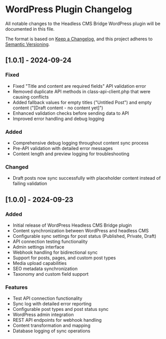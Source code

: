 # WordPress Plugin Changelog

All notable changes to the Headless CMS Bridge WordPress plugin will be documented in this file.

The format is based on [Keep a Changelog](https://keepachangelog.com/en/1.0.0/),
and this project adheres to [Semantic Versioning](https://semver.org/spec/v2.0.0.html).

## [1.0.1] - 2024-09-24

### Fixed
- Fixed "Title and content are required fields" API validation error
- Removed duplicate API methods in class-api-client.php that were causing conflicts
- Added fallback values for empty titles ("Untitled Post") and empty content ("[Draft content - no content yet]")
- Enhanced validation checks before sending data to API
- Improved error handling and debug logging

### Added
- Comprehensive debug logging throughout content sync process
- Pre-API validation with detailed error messages
- Content length and preview logging for troubleshooting

### Changed
- Draft posts now sync successfully with placeholder content instead of failing validation

## [1.0.0] - 2024-09-23

### Added
- Initial release of WordPress Headless CMS Bridge plugin
- Content synchronization between WordPress and headless CMS
- Configurable sync settings for post status (Published, Private, Draft)
- API connection testing functionality
- Admin settings interface
- Webhook handling for bidirectional sync
- Support for posts, pages, and custom post types
- Media upload capabilities
- SEO metadata synchronization
- Taxonomy and custom field support

### Features
- Test API connection functionality
- Sync log with detailed error reporting  
- Configurable post types and post status sync
- WordPress admin integration
- REST API endpoints for webhook handling
- Content transformation and mapping
- Database logging of sync operations